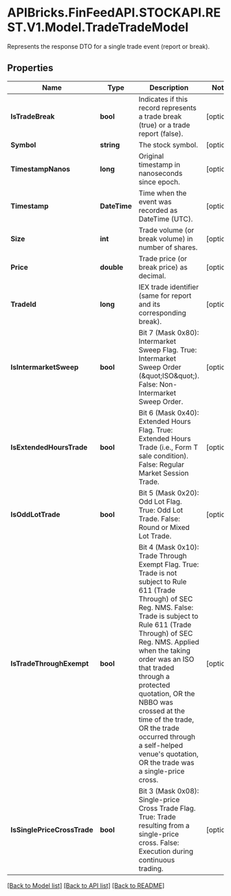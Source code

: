 # APIBricks.FinFeedAPI.STOCKAPI.REST.V1.Model.TradeTradeModel
Represents the response DTO for a single trade event (report or break).

## Properties

Name | Type | Description | Notes
------------ | ------------- | ------------- | -------------
**IsTradeBreak** | **bool** | Indicates if this record represents a trade break (true) or a trade report (false). | [optional] 
**Symbol** | **string** | The stock symbol. | [optional] 
**TimestampNanos** | **long** | Original timestamp in nanoseconds since epoch. | [optional] 
**Timestamp** | **DateTime** | Time when the event was recorded as DateTime (UTC). | [optional] 
**Size** | **int** | Trade volume (or break volume) in number of shares. | [optional] 
**Price** | **double** | Trade price (or break price) as decimal. | [optional] 
**TradeId** | **long** | IEX trade identifier (same for report and its corresponding break). | [optional] 
**IsIntermarketSweep** | **bool** | Bit 7 (Mask 0x80): Intermarket Sweep Flag.  True: Intermarket Sweep Order (\&quot;ISO\&quot;).  False: Non-Intermarket Sweep Order. | [optional] 
**IsExtendedHoursTrade** | **bool** | Bit 6 (Mask 0x40): Extended Hours Flag.  True: Extended Hours Trade (i.e., Form T sale condition).  False: Regular Market Session Trade. | [optional] 
**IsOddLotTrade** | **bool** | Bit 5 (Mask 0x20): Odd Lot Flag.  True: Odd Lot Trade.  False: Round or Mixed Lot Trade. | [optional] 
**IsTradeThroughExempt** | **bool** | Bit 4 (Mask 0x10): Trade Through Exempt Flag.  True: Trade is not subject to Rule 611 (Trade Through) of SEC Reg. NMS.  False: Trade is subject to Rule 611 (Trade Through) of SEC Reg. NMS.  Applied when the taking order was an ISO that traded through a protected quotation,  OR the NBBO was crossed at the time of the trade,  OR the trade occurred through a self-helped venue&#39;s quotation,  OR the trade was a single-price cross. | [optional] 
**IsSinglePriceCrossTrade** | **bool** | Bit 3 (Mask 0x08): Single-price Cross Trade Flag.  True: Trade resulting from a single-price cross.  False: Execution during continuous trading. | [optional] 

[[Back to Model list]](../../README.md#documentation-for-models) [[Back to API list]](../../README.md#documentation-for-api-endpoints) [[Back to README]](../../README.md)

